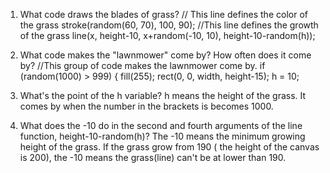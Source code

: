 1. What code draws the blades of grass?
  // This line defines the color of the grass
  stroke(random(60, 70), 100, 90);
  //This line defines the growth of the grass
  line(x, height-10, x+random(-10, 10), height-10-random(h));
  
2. What code makes the "lawnmower" come by? How often does it come by?
  //This group of code makes the lawnmower come by.
  if (random(1000) > 999) {
    fill(255);
    rect(0, 0, width, height-15);
    h = 10;
    
3. What's the point of the h variable?
  h means the height of the grass.
  It comes by when the number in the brackets is becomes 1000. 
  
4. What does the -10 do in the second and fourth arguments of the line function, height-10-random(h)? 
  The -10 means the minimum growing height of the grass. If the grass grow from 190 ( the height of the canvas is 200), the -10 means the grass(line) can't be at lower than 190.
  
